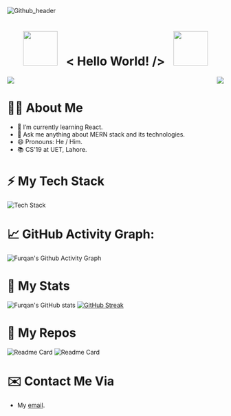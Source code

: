 ![Github_header](https://user-images.githubusercontent.com/88898454/162613510-d24014b6-b4ea-4f67-ba4a-19b4d956ceab.png)

<h1 align="center">
  <img src="https://user-images.githubusercontent.com/88898454/162615569-25a9d7d3-9235-4322-805f-1438d2b79e43.gif" width="80">
  &nbsp; < Hello World! /> &nbsp;
  <img src="https://user-images.githubusercontent.com/88898454/162615569-25a9d7d3-9235-4322-805f-1438d2b79e43.gif" width="80">
</h1>


<div style="display: flex;
  justify-content: space-between;">
  <img src="https://readme-typing-svg.herokuapp.com?font=Poppins&lines=I+am+Furqan;A+Final+Year+Computer+Science+Student;Front-End+Developer;UI/UX+Designer;Currently+learning+React">
  <img src="https://media1.giphy.com/media/9rtpurjbqiqZXbBBet/giphy.gif" align = "right">
</div>

# 👨‍💻 About Me

- 🌱 I’m currently learning React.
- 💬 Ask me anything about MERN stack and its technologies.
- 😄 Pronouns: He / Him.
- 📚 CS'19 at UET, Lahore.

# ⚡ My Tech Stack
![Tech Stack](https://cardify.vercel.app/api/badges?border=false&borderColor=%23ddd&borderWidth=2&iconColor=&icons=html5%2Ccss3%2Cjavascript%2Creact%2Cnodedotjs%2Cgo%2Cpython%2Csolidity&preset=default&shadow=true&width=200)

# 📈 GitHub Activity Graph:
![Furqan's Github Activity Graph](https://github-readme-activity-graph.vercel.app/graph?username=heyyfurqan&bg_color=0d1117&color=4cd331&line=45b83d&point=5c4d4d&area=true&hide_border=true)

# 🚀 My Stats
![Furqan's GitHub stats](https://github-readme-stats.vercel.app/api?username=heyyfurqan&show_icons=true&theme=aura)
[![GitHub Streak](http://github-readme-streak-stats.herokuapp.com?user=heyyfurqan&theme=onedark&hide_border=true&date_format=M%20j%5B%2C%20Y%5D)](https://git.io/streak-stats)

# 🐶 My Repos
![Readme Card](https://github-readme-stats.vercel.app/api/pin/?username=heyyfurqan&repo=odin_log)
![Readme Card](https://github-readme-stats.vercel.app/api/pin/?username=heyyfurqan&repo=cs50)

# ✉️ Contact Me Via
- <p>My <a href="mailto:thisismefurqan@gmail.com">email</a>.</p>
